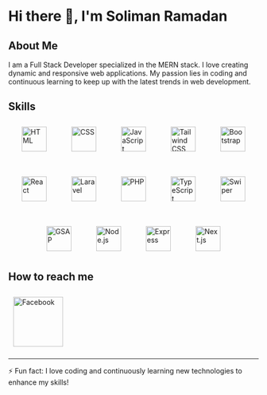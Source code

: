 # Hi there 👋, I'm Soliman Ramadan

## About Me
I am a Full Stack Developer specialized in the MERN stack. I love creating dynamic and responsive web applications. My passion lies in coding and continuous learning to keep up with the latest trends in web development.

## Skills
<div style="display: flex; flex-wrap: wrap; gap: 30px; justify-content: center; align-items: center;">
  <img src="https://upload.wikimedia.org/wikipedia/commons/3/38/HTML5_Badge.svg" alt="HTML" title="HTML" style="width: 50px; margin: 10px;">
  <img src="https://upload.wikimedia.org/wikipedia/commons/6/62/CSS3_logo.svg" alt="CSS" title="CSS" style="width: 50px; margin: 10px;">
  <img src="https://static.vecteezy.com/system/resources/previews/027/127/463/original/javascript-logo-javascript-icon-transparent-free-png.png" alt="JavaScript" title="JavaScript" style="width: 50px; margin: 10px;">
  <img src="https://seeklogo.com/images/T/tailwind-css-logo-5AD4175897-seeklogo.com.png" alt="Tailwind CSS" title="Tailwind CSS" style="width: 50px; margin: 10px;">
  <img src="https://upload.wikimedia.org/wikipedia/commons/thumb/b/b2/Bootstrap_logo.svg/2560px-Bootstrap_logo.svg.png" alt="Bootstrap" title="Bootstrap" style="width: 50px; margin: 10px;">
  <img src="https://upload.wikimedia.org/wikipedia/commons/thumb/a/a7/React-icon.svg/2300px-React-icon.svg.png" alt="React" title="React" style="width: 50px; margin: 10px;">
  <img src="https://upload.wikimedia.org/wikipedia/commons/thumb/9/9a/Laravel.svg/1969px-Laravel.svg.png" alt="Laravel" title="Laravel" style="width: 50px; margin: 10px;">
  <img src="https://upload.wikimedia.org/wikipedia/commons/thumb/3/31/Webysther_20160423_-_Elephpant.svg/2560px-Webysther_20160423_-_Elephpant.svg.png" alt="PHP" title="PHP" style="width: 50px; margin: 10px;">
  <img src="https://upload.wikimedia.org/wikipedia/commons/thumb/4/4c/Typescript_logo_2020.svg/2048px-Typescript_logo_2020.svg.png" alt="TypeScript" title="TypeScript" style="width: 50px; margin: 10px;">
  <img src="https://swiperjs.com/images/swiper-logo.svg" alt="Swiper" title="Swiper" style="width: 50px; margin: 10px;">
  <img src="https://cdn.worldvectorlogo.com/logos/gsap-greensock.svg" alt="GSAP" title="GSAP" style="width: 50px; margin: 10px;">
  <img src="https://upload.wikimedia.org/wikipedia/commons/thumb/d/d9/Node.js_logo.svg/2560px-Node.js_logo.svg.png" alt="Node.js" title="Node.js" style="width: 50px; margin: 10px;">
  <img src="https://w7.pngwing.com/pngs/925/447/png-transparent-express-js-node-js-javascript-mongodb-node-js-text-trademark-logo.png" alt="Express" title="Express" style="width: 50px; margin: 10px;">
  <img src="https://static-00.iconduck.com/assets.00/nextjs-icon-512x512-y563b8iq.png" alt="Next.js" title="Next.js" style="width: 50px; margin: 10px;">
</div>

## How to reach me
<a href="https://www.facebook.com/sliman.ramadan.73">
  <img src="https://images.vexels.com/media/users/3/140168/isolated/preview/7ddc26f9e729cd633ae3dd4c692a04db-facebook-distorted-round-icon.png" alt="Facebook" title="Facebook" style="width: 100px; margin: 10px;">
</a>

---------

⚡ Fun fact: I love coding and continuously learning new technologies to enhance my skills!
